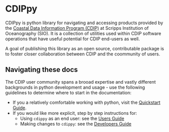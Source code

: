 # CDIPpy
CDIPpy is python library for navigating and accessing products provided by the [Coastal Data Information Program (CDIP)](https://cdip.ucsd.edu/m/about/) at Scripps Institution of Oceanography (SIO). It is a collection of utilities used within CDIP software operations that have useful potential for CDIP end-users as well.  

A goal of publishing this library as an open source, contributable package is to foster closer collaboration between CDIP and the coommunity of users.

## Navigating these docs
The CDIP user community spans a brooad expertise and vastly different backgrounds in python development and usage - use the following guidelines to determine where to start in the documentation:  

* If you a relatively comfortable working with python, visit the [Quickstart Guide](quickstart.md).
* If you would like more explicit, step by step instructions for:
    * Using `cdippy` as an end  user: see the [Users Guide](user_guide/index.md)
    * Making changes to `cdippy`: see the [Developers Guide](dev_guide/index.md)